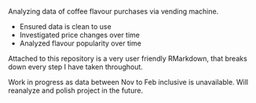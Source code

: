Analyzing data of coffee flavour purchases via vending machine.

- Ensured data is clean to use
- Investigated price changes over time
- Analyzed flavour popularity over time

Attached to this repository is a very user friendly RMarkdown, that breaks down every step I have taken throughout. 

Work in progress as data between Nov to Feb inclusive is unavailable. Will reanalyze and polish project in the future. 


